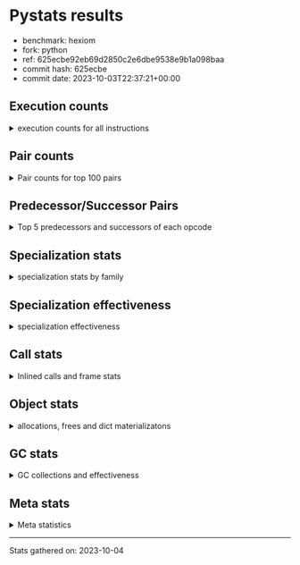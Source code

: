 
# Pystats results

- benchmark: hexiom
- fork: python
- ref: 625ecbe92eb69d2850c2e6dbe9538e9b1a098baa
- commit hash: 625ecbe
- commit date: 2023-10-03T22:37:21+00:00

## Execution counts

<details>
<summary> execution counts for all instructions </summary>

|Name | Count | Self | Cumulative | Miss ratio | 
|---|---:|---:|---:|---:|
| LOAD_FAST | 245,090,520 | 17.1% | 17.1% |  |
| STORE_FAST | 99,093,660 | 6.9% | 24.0% |  |
| LOAD_CONST | 96,767,160 | 6.8% | 30.8% |  |
| BINARY_SUBSCR_LIST_INT | 74,944,320 | 5.2% | 36.0% |  |
| RESUME_CHECK | 70,878,240 | 5.0% | 41.0% |  |
| LOAD_ATTR_INSTANCE_VALUE | 69,635,520 | 4.9% | 45.9% |  |
| JUMP_BACKWARD | 67,925,100 | 4.7% | 50.6% |  |
| POP_JUMP_IF_FALSE | 66,537,660 | 4.6% | 55.3% |  |
| COMPARE_OP_INT | 53,496,000 | 3.7% | 59.0% |  |
| FOR_ITER_LIST | 42,578,280 | 3.0% | 62.0% | 0.1% |
| RETURN_VALUE | 39,272,760 | 2.7% | 64.7% |  |
| LOAD_GLOBAL_BUILTIN | 38,777,340 | 2.7% | 67.4% |  |
| LOAD_DEREF | 37,844,340 | 2.6% | 70.1% |  |
| CONTAINS_OP | 36,482,880 | 2.5% | 72.6% |  |
| CALL_PY_EXACT_ARGS | 36,265,020 | 2.5% | 75.1% |  |
| CALL_LEN | 35,207,040 | 2.5% | 77.6% |  |
| LOAD_ATTR_METHOD_WITH_VALUES | 34,464,960 | 2.4% | 80.0% |  |
| TO_BOOL_BOOL | 32,763,840 | 2.3% | 82.3% |  |
| FOR_ITER_RANGE | 30,891,900 | 2.2% | 84.5% | 0.2% |
| POP_TOP | 29,638,500 | 2.1% | 86.5% |  |
| INTERPRETER_EXIT | 28,724,520 | 2.0% | 88.5% |  |
| YIELD_VALUE | 27,287,340 | 1.9% | 90.4% |  |
| POP_JUMP_IF_TRUE | 26,646,720 | 1.9% | 92.3% |  |
| LOAD_FAST_LOAD_FAST | 25,610,940 | 1.8% | 94.1% |  |
| BINARY_OP_ADD_INT | 7,922,880 | 0.6% | 94.7% |  |
| SWAP | 7,183,680 | 0.5% | 95.2% |  |
| LOAD_GLOBAL_MODULE | 7,041,040 | 0.5% | 95.6% |  |
| BINARY_SUBSCR_GETITEM | 6,934,080 | 0.5% | 96.1% |  |
| COPY | 6,593,280 | 0.5% | 96.6% |  |
| JUMP_FORWARD | 6,243,840 | 0.4% | 97.0% |  |
| GET_ITER | 5,557,560 | 0.4% | 97.4% |  |
| RETURN_CONST | 4,553,340 | 0.3% | 97.7% |  |
| STORE_SUBSCR_LIST_INT | 3,476,160 | 0.2% | 98.0% |  |
| BINARY_OP_SUBTRACT_INT | 3,312,000 | 0.2% | 98.2% |  |
| BINARY_SLICE | 2,379,840 | 0.2% | 98.4% |  |
| STORE_FAST_LOAD_FAST | 2,167,980 | 0.2% | 98.5% |  |
| LIST_APPEND | 2,158,080 | 0.2% | 98.7% |  |
| CALL_BUILTIN_CLASS | 2,082,300 | 0.1% | 98.8% |  |
| BUILD_TUPLE | 1,781,760 | 0.1% | 98.9% |  |
| STORE_DEREF | 1,658,880 | 0.1% | 99.1% |  |
| RETURN_GENERATOR | 1,436,220 | 0.1% | 99.2% |  |
| MAKE_FUNCTION | 1,436,220 | 0.1% | 99.3% |  |
| COPY_FREE_VARS | 1,436,220 | 0.1% | 99.4% |  |
| SET_FUNCTION_ATTRIBUTE | 1,436,160 | 0.1% | 99.5% |  |
| CALL_BUILTIN_FAST_WITH_KEYWORDS | 1,436,160 | 0.1% | 99.6% |  |
| LOAD_ATTR_METHOD_NO_DICT | 874,140 | 0.1% | 99.6% |  |
| BUILD_LIST | 763,260 | 0.1% | 99.7% |  |
| STORE_ATTR_INSTANCE_VALUE | 708,480 | 0.0% | 99.7% |  |
| POP_JUMP_IF_NOT_NONE | 523,200 | 0.0% | 99.8% |  |
| EXTENDED_ARG | 489,600 | 0.0% | 99.8% |  |
| CALL_LIST_APPEND | 448,320 | 0.0% | 99.8% |  |
| CALL_METHOD_DESCRIPTOR_O | 418,620 | 0.0% | 99.9% |  |
| EXIT_INIT_CHECK | 235,200 | 0.0% | 99.9% |  |
| CALL_ALLOC_AND_ENTER_INIT | 235,200 | 0.0% | 99.9% |  |
| MAKE_CELL | 207,360 | 0.0% | 99.9% |  |
| BINARY_SUBSCR_TUPLE_INT | 205,440 | 0.0% | 99.9% |  |
| LOAD_ATTR_CLASS | 188,220 | 0.0% | 99.9% |  |
| LOAD_FAST_AND_CLEAR | 156,480 | 0.0% | 99.9% |  |
| CALL_PY_WITH_DEFAULTS | 154,560 | 0.0% | 100.0% |  |
| UNPACK_SEQUENCE_TWO_TUPLE | 124,860 | 0.0% | 100.0% |  |
| STORE_FAST_STORE_FAST | 124,860 | 0.0% | 100.0% |  |
| NOP | 99,900 | 0.0% | 100.0% |  |
| BINARY_SUBSCR_DICT | 98,940 | 0.0% | 100.0% |  |
| COMPARE_OP_STR | 36,540 | 0.0% | 100.0% |  |
| BINARY_SUBSCR_STR_INT | 36,480 | 0.0% | 100.0% |  |
| CALL_KW | 28,800 | 0.0% | 100.0% |  |
| BINARY_OP | 25,220 | 0.0% | 100.0% |  |
| STORE_SUBSCR_DICT | 18,240 | 0.0% | 100.0% |  |
| CALL | 15,040 | 0.0% | 100.0% |  |
| CALL_STR_1 | 11,520 | 0.0% | 100.0% |  |
| BINARY_OP_MULTIPLY_INT | 7,680 | 0.0% | 100.0% |  |
| CALL_METHOD_DESCRIPTOR_FAST | 6,180 | 0.0% | 100.0% |  |
| PUSH_NULL | 1,320 | 0.0% | 100.0% |  |
| LOAD_ATTR_MODULE | 1,180 | 0.0% | 100.0% |  |
| CALL_METHOD_DESCRIPTOR_FAST_WITH_KEYWORDS | 1,020 | 0.0% | 100.0% |  |
| LOAD_ATTR_METHOD_LAZY_DICT | 960 | 0.0% | 100.0% |  |
| CALL_METHOD_DESCRIPTOR_NOARGS | 960 | 0.0% | 100.0% |  |
| BUILD_MAP | 960 | 0.0% | 100.0% |  |
| LOAD_ATTR | 200 | 0.0% | 100.0% |  |
| LOAD_GLOBAL | 180 | 0.0% | 100.0% |  |
| CALL_FUNCTION_EX | 120 | 0.0% | 100.0% |  |
| LOAD_FAST_CHECK | 60 | 0.0% | 100.0% |  |
| LIST_EXTEND | 60 | 0.0% | 100.0% |  |
| CALL_INTRINSIC_1 | 60 | 0.0% | 100.0% |  |
| BINARY_OP_SUBTRACT_FLOAT | 60 | 0.0% | 100.0% |  |
| UNPACK_SEQUENCE | 20 | 0.0% | 100.0% |  |
| COMPARE_OP | 20 | 0.0% | 100.0% |  |
| BINARY_SUBSCR | 20 | 0.0% | 100.0% |  |


</details>

## Pair counts

<details>
<summary> Pair counts for top 100 pairs </summary>

|Pair | Count | Self | Cumulative | 
|---|---:|---:|---:|
| LOAD_FAST LOAD_ATTR_INSTANCE_VALUE | 62,971,200 | 4.4% | 4.4% |
| LOAD_ATTR_INSTANCE_VALUE LOAD_FAST | 59,443,200 | 4.2% | 8.6% |
| LOAD_FAST BINARY_SUBSCR_LIST_INT | 59,019,840 | 4.1% | 12.7% |
| STORE_FAST LOAD_FAST | 53,108,340 | 3.7% | 16.4% |
| FOR_ITER_LIST STORE_FAST | 38,914,560 | 2.7% | 19.1% |
| JUMP_BACKWARD FOR_ITER_LIST | 38,806,380 | 2.7% | 21.8% |
| LOAD_CONST COMPARE_OP_INT | 38,582,400 | 2.7% | 24.5% |
| LOAD_GLOBAL_BUILTIN LOAD_FAST | 36,593,340 | 2.6% | 27.1% |
| CALL_LEN LOAD_CONST | 35,076,480 | 2.5% | 29.5% |
| CALL_PY_EXACT_ARGS RESUME_CHECK | 34,623,360 | 2.4% | 31.9% |
| LOAD_FAST CONTAINS_OP | 33,680,640 | 2.4% | 34.3% |
| LOAD_DEREF LOAD_FAST | 33,680,640 | 2.4% | 36.6% |
| LOAD_FAST LOAD_ATTR_METHOD_WITH_VALUES | 33,414,720 | 2.3% | 39.0% |
| LOAD_ATTR_METHOD_WITH_VALUES LOAD_FAST | 31,193,280 | 2.2% | 41.2% |
| LOAD_FAST CALL_PY_EXACT_ARGS | 31,105,920 | 2.2% | 43.3% |
| RETURN_VALUE TO_BOOL_BOOL | 30,024,960 | 2.1% | 45.4% |
| CONTAINS_OP POP_JUMP_IF_FALSE | 29,942,400 | 2.1% | 47.5% |
| TO_BOOL_BOOL POP_JUMP_IF_FALSE | 29,653,440 | 2.1% | 49.6% |
| RESUME_CHECK LOAD_GLOBAL_BUILTIN | 29,537,280 | 2.1% | 51.7% |
| COMPARE_OP_INT RETURN_VALUE | 29,485,440 | 2.1% | 53.7% |
| BINARY_SUBSCR_LIST_INT CALL_LEN | 29,485,440 | 2.1% | 55.8% |
| POP_JUMP_IF_FALSE LOAD_CONST | 29,222,400 | 2.0% | 57.8% |
| JUMP_BACKWARD FOR_ITER_RANGE | 28,862,400 | 2.0% | 59.8% |
| POP_TOP JUMP_BACKWARD | 27,387,180 | 1.9% | 61.7% |
| CACHE RESUME_CHECK | 27,288,300 | 1.9% | 63.7% |
| YIELD_VALUE INTERPRETER_EXIT | 27,287,340 | 1.9% | 65.6% |
| RESUME_CHECK POP_TOP | 27,287,340 | 1.9% | 67.5% |
| STORE_FAST LOAD_DEREF | 27,287,040 | 1.9% | 69.4% |
| FOR_ITER_RANGE STORE_FAST | 25,292,160 | 1.8% | 71.1% |
| LOAD_CONST YIELD_VALUE | 21,144,960 | 1.5% | 72.6% |
| BINARY_SUBSCR_LIST_INT STORE_FAST | 17,138,880 | 1.2% | 73.8% |
| COMPARE_OP_INT POP_JUMP_IF_TRUE | 17,087,040 | 1.2% | 75.0% |
| POP_JUMP_IF_TRUE JUMP_BACKWARD | 14,688,000 | 1.0% | 76.0% |
| POP_JUMP_IF_FALSE JUMP_BACKWARD | 13,742,400 | 1.0% | 77.0% |
| RESUME_CHECK LOAD_FAST | 10,452,540 | 0.7% | 77.7% |
| BINARY_SUBSCR_LIST_INT LOAD_CONST | 8,798,400 | 0.6% | 78.3% |
| BINARY_SUBSCR_LIST_INT RETURN_VALUE | 8,482,560 | 0.6% | 78.9% |
| BINARY_OP_ADD_INT STORE_FAST | 7,732,800 | 0.5% | 79.5% |
| LOAD_CONST BINARY_SUBSCR_LIST_INT | 7,728,000 | 0.5% | 80.0% |
| LOAD_FAST LOAD_CONST | 7,643,520 | 0.5% | 80.5% |
| LOAD_CONST BINARY_OP_ADD_INT | 7,545,600 | 0.5% | 81.1% |
| LOAD_FAST_LOAD_FAST COMPARE_OP_INT | 7,449,600 | 0.5% | 81.6% |
| POP_JUMP_IF_FALSE LOAD_FAST | 7,227,900 | 0.5% | 82.1% |
| BINARY_SUBSCR_GETITEM RESUME_CHECK | 6,934,080 | 0.5% | 82.6% |
| COMPARE_OP_INT POP_JUMP_IF_FALSE | 6,923,520 | 0.5% | 83.1% |
| LOAD_FAST_LOAD_FAST BINARY_SUBSCR_GETITEM | 6,896,640 | 0.5% | 83.6% |
| CONTAINS_OP POP_JUMP_IF_TRUE | 6,431,040 | 0.4% | 84.0% |
| POP_JUMP_IF_FALSE LOAD_DEREF | 6,393,600 | 0.4% | 84.4% |
| LOAD_CONST JUMP_FORWARD | 6,142,080 | 0.4% | 84.9% |
| JUMP_FORWARD YIELD_VALUE | 6,142,080 | 0.4% | 85.3% |
| POP_JUMP_IF_FALSE LOAD_FAST_LOAD_FAST | 5,941,440 | 0.4% | 85.7% |
| STORE_FAST JUMP_BACKWARD | 5,855,040 | 0.4% | 86.1% |
| STORE_FAST LOAD_GLOBAL_BUILTIN | 5,841,640 | 0.4% | 86.5% |
| POP_JUMP_IF_TRUE LOAD_FAST_LOAD_FAST | 5,629,440 | 0.4% | 86.9% |
| LOAD_GLOBAL_MODULE COMPARE_OP_INT | 5,560,320 | 0.4% | 87.3% |
| RETURN_VALUE LOAD_CONST | 5,403,840 | 0.4% | 87.7% |
| POP_JUMP_IF_TRUE LOAD_FAST | 4,940,160 | 0.3% | 88.0% |
| LOAD_CONST STORE_FAST | 4,804,800 | 0.3% | 88.4% |
| LOAD_FAST CALL_LEN | 4,322,880 | 0.3% | 88.7% |
| STORE_FAST LOAD_FAST_LOAD_FAST | 4,269,180 | 0.3% | 89.0% |
| BINARY_SUBSCR_LIST_INT LOAD_GLOBAL_MODULE | 4,231,680 | 0.3% | 89.3% |
| LOAD_DEREF BINARY_SUBSCR_LIST_INT | 3,924,480 | 0.3% | 89.5% |
| LOAD_CONST BINARY_OP_SUBTRACT_INT | 3,306,240 | 0.2% | 89.8% |
| SWAP SWAP | 3,296,640 | 0.2% | 90.0% |
| SWAP STORE_SUBSCR_LIST_INT | 3,296,640 | 0.2% | 90.2% |
| COPY COPY | 3,296,640 | 0.2% | 90.5% |
| COPY BINARY_SUBSCR_LIST_INT | 3,296,640 | 0.2% | 90.7% |
| BINARY_OP_SUBTRACT_INT SWAP | 3,278,400 | 0.2% | 90.9% |
| TO_BOOL_BOOL POP_JUMP_IF_TRUE | 3,110,400 | 0.2% | 91.1% |
| LOAD_ATTR_INSTANCE_VALUE LOAD_DEREF | 3,095,040 | 0.2% | 91.4% |
| LOAD_FAST_LOAD_FAST LOAD_ATTR_INSTANCE_VALUE | 2,974,080 | 0.2% | 91.6% |
| RESUME_CHECK LOAD_FAST_LOAD_FAST | 2,953,920 | 0.2% | 91.8% |
| LOAD_FAST_LOAD_FAST CALL_PY_EXACT_ARGS | 2,785,920 | 0.2% | 92.0% |
| LOAD_ATTR_METHOD_WITH_VALUES LOAD_FAST_LOAD_FAST | 2,785,920 | 0.2% | 92.2% |
| BINARY_SUBSCR_LIST_INT CONTAINS_OP | 2,608,320 | 0.2% | 92.3% |
| RETURN_CONST TO_BOOL_BOOL | 2,535,360 | 0.2% | 92.5% |
| LOAD_FAST_LOAD_FAST LOAD_CONST | 2,535,360 | 0.2% | 92.7% |
| LOAD_CONST LOAD_CONST | 2,468,160 | 0.2% | 92.9% |
| LOAD_CONST BINARY_SLICE | 2,361,600 | 0.2% | 93.0% |
| STORE_SUBSCR_LIST_INT JUMP_BACKWARD | 2,327,040 | 0.2% | 93.2% |
| BINARY_SUBSCR_LIST_INT COPY | 2,323,200 | 0.2% | 93.4% |
| POP_JUMP_IF_FALSE RETURN_CONST | 2,190,720 | 0.2% | 93.5% |
| LIST_APPEND JUMP_BACKWARD | 2,158,080 | 0.2% | 93.7% |
| STORE_FAST_LOAD_FAST LOAD_ATTR_INSTANCE_VALUE | 2,042,880 | 0.1% | 93.8% |
| FOR_ITER_RANGE STORE_FAST_LOAD_FAST | 2,042,880 | 0.1% | 94.0% |
| BINARY_SLICE LIST_APPEND | 2,042,880 | 0.1% | 94.1% |
| LOAD_ATTR_INSTANCE_VALUE STORE_FAST | 2,039,040 | 0.1% | 94.2% |
| STORE_FAST LOAD_CONST | 2,025,660 | 0.1% | 94.4% |
| CALL_BUILTIN_CLASS GET_ITER | 1,984,320 | 0.1% | 94.5% |
| GET_ITER FOR_ITER_RANGE | 1,881,660 | 0.1% | 94.7% |
| GET_ITER FOR_ITER_LIST | 1,875,840 | 0.1% | 94.8% |
| LOAD_FAST GET_ITER | 1,862,460 | 0.1% | 94.9% |
| STORE_DEREF LOAD_FAST | 1,658,880 | 0.1% | 95.0% |
| FOR_ITER_RANGE STORE_DEREF | 1,658,880 | 0.1% | 95.1% |
| LOAD_ATTR_INSTANCE_VALUE GET_ITER | 1,644,480 | 0.1% | 95.3% |
| LOAD_FAST COMPARE_OP_INT | 1,584,000 | 0.1% | 95.4% |
| RETURN_VALUE LOAD_ATTR_INSTANCE_VALUE | 1,566,720 | 0.1% | 95.5% |
| LOAD_FAST LOAD_GLOBAL_MODULE | 1,545,600 | 0.1% | 95.6% |
| POP_JUMP_IF_FALSE LOAD_GLOBAL_BUILTIN | 1,507,200 | 0.1% | 95.7% |
| LOAD_GLOBAL_BUILTIN LOAD_FAST_LOAD_FAST | 1,471,680 | 0.1% | 95.8% |


</details>

## Predecessor/Successor Pairs

<details>
<summary> Top 5 predecessors and successors of each opcode </summary>

### BINARY_SLICE

<details>
<summary> Successors and predecessors for BINARY_SLICE </summary>

|Predecessors | Count | Percentage | 
|---|---:|---:|
| LOAD_CONST | 2,361,600 | 99.2% |
| BINARY_OP_ADD_INT | 18,240 | 0.8% |

|Successors | Count | Percentage | 
|---|---:|---:|
| LIST_APPEND | 2,042,880 | 85.8% |
| STORE_FAST | 336,960 | 14.2% |


</details>

### CACHE

<details>
<summary> Successors and predecessors for CACHE </summary>

|Predecessors | Count | Percentage | 
|---|---:|---:|

|Successors | Count | Percentage | 
|---|---:|---:|
| RESUME_CHECK | 27,288,300 | 95.0% |
| POP_TOP | 1,436,220 | 5.0% |


</details>

### BINARY_SUBSCR

<details>
<summary> Successors and predecessors for BINARY_SUBSCR </summary>

|Predecessors | Count | Percentage | 
|---|---:|---:|
| LOAD_FAST | 20 | 100.0% |

|Successors | Count | Percentage | 
|---|---:|---:|
| BINARY_SUBSCR_DICT | 20 | 100.0% |


</details>

### EXIT_INIT_CHECK

<details>
<summary> Successors and predecessors for EXIT_INIT_CHECK </summary>

|Predecessors | Count | Percentage | 
|---|---:|---:|
| RETURN_CONST | 235,200 | 100.0% |

|Successors | Count | Percentage | 
|---|---:|---:|
| RETURN_VALUE | 235,200 | 100.0% |


</details>

### GET_ITER

<details>
<summary> Successors and predecessors for GET_ITER </summary>

|Predecessors | Count | Percentage | 
|---|---:|---:|
| CALL_BUILTIN_CLASS | 1,984,320 | 35.7% |
| LOAD_FAST | 1,862,460 | 33.5% |
| LOAD_ATTR_INSTANCE_VALUE | 1,644,480 | 29.6% |
| RETURN_VALUE | 47,040 | 0.8% |
| LOAD_GLOBAL_MODULE | 18,240 | 0.3% |

|Successors | Count | Percentage | 
|---|---:|---:|
| FOR_ITER_RANGE | 1,881,660 | 33.9% |
| FOR_ITER_LIST | 1,875,840 | 33.8% |
| CALL_PY_EXACT_ARGS | 1,436,200 | 25.8% |
| EXTENDED_ARG | 207,360 | 3.7% |
| LOAD_FAST_AND_CLEAR | 156,480 | 2.8% |


</details>

### INTERPRETER_EXIT

<details>
<summary> Successors and predecessors for INTERPRETER_EXIT </summary>

|Predecessors | Count | Percentage | 
|---|---:|---:|
| YIELD_VALUE | 27,287,340 | 95.0% |
| RETURN_CONST | 1,437,180 | 5.0% |

|Successors | Count | Percentage | 
|---|---:|---:|


</details>

### MAKE_FUNCTION

<details>
<summary> Successors and predecessors for MAKE_FUNCTION </summary>

|Predecessors | Count | Percentage | 
|---|---:|---:|
| LOAD_CONST | 1,436,220 | 100.0% |

|Successors | Count | Percentage | 
|---|---:|---:|
| SET_FUNCTION_ATTRIBUTE | 1,436,160 | 100.0% |
| LOAD_FAST_CHECK | 60 | 0.0% |


</details>

### NOP

<details>
<summary> Successors and predecessors for NOP </summary>

|Predecessors | Count | Percentage | 
|---|---:|---:|
| POP_JUMP_IF_FALSE | 85,440 | 85.5% |
| JUMP_BACKWARD | 14,400 | 14.4% |
| POP_TOP | 60 | 0.1% |

|Successors | Count | Percentage | 
|---|---:|---:|
| LOAD_GLOBAL_MODULE | 99,840 | 99.9% |
| LOAD_DEREF | 60 | 0.1% |


</details>

### POP_TOP

<details>
<summary> Successors and predecessors for POP_TOP </summary>

|Predecessors | Count | Percentage | 
|---|---:|---:|
| RESUME_CHECK | 27,287,340 | 92.1% |
| CACHE | 1,436,220 | 4.8% |
| CALL_METHOD_DESCRIPTOR_O | 418,560 | 1.4% |
| RETURN_CONST | 345,600 | 1.2% |
| SWAP | 121,920 | 0.4% |

|Successors | Count | Percentage | 
|---|---:|---:|
| JUMP_BACKWARD | 27,387,180 | 92.4% |
| RESUME_CHECK | 1,436,220 | 4.8% |
| RETURN_CONST | 526,080 | 1.8% |
| RETURN_VALUE | 121,920 | 0.4% |
| LOAD_GLOBAL_MODULE | 109,440 | 0.4% |


</details>

### PUSH_NULL

<details>
<summary> Successors and predecessors for PUSH_NULL </summary>

|Predecessors | Count | Percentage | 
|---|---:|---:|
| LOAD_ATTR_MODULE | 1,180 | 89.4% |
| LOAD_DEREF | 120 | 9.1% |
| LOAD_ATTR | 20 | 1.5% |

|Successors | Count | Percentage | 
|---|---:|---:|
| CALL | 1,200 | 90.9% |
| LOAD_FAST | 120 | 9.1% |


</details>

### RETURN_GENERATOR

<details>
<summary> Successors and predecessors for RETURN_GENERATOR </summary>

|Predecessors | Count | Percentage | 
|---|---:|---:|
| COPY_FREE_VARS | 1,436,160 | 100.0% |
| CALL_PY_EXACT_ARGS | 60 | 0.0% |

|Successors | Count | Percentage | 
|---|---:|---:|
| CALL_BUILTIN_FAST_WITH_KEYWORDS | 1,436,160 | 100.0% |
| CALL_METHOD_DESCRIPTOR_O | 40 | 0.0% |
| CALL | 20 | 0.0% |


</details>

### RETURN_VALUE

<details>
<summary> Successors and predecessors for RETURN_VALUE </summary>

|Predecessors | Count | Percentage | 
|---|---:|---:|
| COMPARE_OP_INT | 29,485,440 | 75.1% |
| BINARY_SUBSCR_LIST_INT | 8,482,560 | 21.6% |
| LOAD_FAST | 584,700 | 1.5% |
| EXIT_INIT_CHECK | 235,200 | 0.6% |
| RETURN_VALUE | 156,540 | 0.4% |

|Successors | Count | Percentage | 
|---|---:|---:|
| TO_BOOL_BOOL | 30,024,960 | 76.5% |
| LOAD_CONST | 5,403,840 | 13.8% |
| LOAD_ATTR_INSTANCE_VALUE | 1,566,720 | 4.0% |
| CALL_LEN | 1,398,720 | 3.6% |
| STORE_FAST | 481,920 | 1.2% |


</details>

### BINARY_OP

<details>
<summary> Successors and predecessors for BINARY_OP </summary>

|Predecessors | Count | Percentage | 
|---|---:|---:|
| LOAD_FAST | 20,180 | 80.0% |
| BINARY_OP_SUBTRACT_INT | 2,880 | 11.4% |
| BUILD_LIST | 1,920 | 7.6% |
| BINARY_OP | 240 | 1.0% |

|Successors | Count | Percentage | 
|---|---:|---:|
| LOAD_CONST | 23,040 | 91.4% |
| STORE_FAST | 960 | 3.8% |
| LOAD_FAST | 960 | 3.8% |
| BINARY_OP | 240 | 1.0% |
| BINARY_OP_SUBTRACT_FLOAT | 20 | 0.1% |


</details>

### BUILD_LIST

<details>
<summary> Successors and predecessors for BUILD_LIST </summary>

|Predecessors | Count | Percentage | 
|---|---:|---:|
| LOAD_FAST | 362,940 | 47.6% |
| STORE_FAST | 205,440 | 26.9% |
| SWAP | 156,480 | 20.5% |
| LOAD_GLOBAL_MODULE | 18,240 | 2.4% |
| LOAD_FAST_LOAD_FAST | 18,240 | 2.4% |

|Successors | Count | Percentage | 
|---|---:|---:|
| STORE_FAST | 410,880 | 53.8% |
| LOAD_FAST | 157,440 | 20.6% |
| SWAP | 156,480 | 20.5% |
| LIST_APPEND | 18,240 | 2.4% |
| CALL_ALLOC_AND_ENTER_INIT | 18,240 | 2.4% |


</details>

### BUILD_MAP

<details>
<summary> Successors and predecessors for BUILD_MAP </summary>

|Predecessors | Count | Percentage | 
|---|---:|---:|
| STORE_ATTR_INSTANCE_VALUE | 960 | 100.0% |

|Successors | Count | Percentage | 
|---|---:|---:|
| LOAD_FAST | 960 | 100.0% |


</details>

### BUILD_TUPLE

<details>
<summary> Successors and predecessors for BUILD_TUPLE </summary>

|Predecessors | Count | Percentage | 
|---|---:|---:|
| LOAD_FAST | 1,436,160 | 80.6% |
| LOAD_FAST_LOAD_FAST | 317,760 | 17.8% |
| LOAD_GLOBAL_MODULE | 27,840 | 1.6% |

|Successors | Count | Percentage | 
|---|---:|---:|
| LOAD_CONST | 1,436,160 | 80.6% |
| CALL_PY_EXACT_ARGS | 109,440 | 6.1% |
| LIST_APPEND | 91,200 | 5.1% |
| BINARY_SUBSCR_DICT | 80,640 | 4.5% |
| STORE_FAST | 36,480 | 2.0% |


</details>

### CALL

<details>
<summary> Successors and predecessors for CALL </summary>

|Predecessors | Count | Percentage | 
|---|---:|---:|
| LOAD_FAST | 11,540 | 76.7% |
| PUSH_NULL | 1,200 | 8.0% |
| LOAD_ATTR_INSTANCE_VALUE | 960 | 6.4% |
| BINARY_SUBSCR_LIST_INT | 960 | 6.4% |
| CALL | 280 | 1.9% |

|Successors | Count | Percentage | 
|---|---:|---:|
| STORE_FAST | 14,520 | 96.5% |
| CALL | 280 | 1.9% |
| POP_TOP | 60 | 0.4% |
| LOAD_FAST | 60 | 0.4% |
| CALL_METHOD_DESCRIPTOR_FAST | 40 | 0.3% |


</details>

### CALL_FUNCTION_EX

<details>
<summary> Successors and predecessors for CALL_FUNCTION_EX </summary>

|Predecessors | Count | Percentage | 
|---|---:|---:|
| LOAD_FAST | 60 | 50.0% |
| CALL_INTRINSIC_1 | 60 | 50.0% |

|Successors | Count | Percentage | 
|---|---:|---:|
| RESUME_CHECK | 60 | 50.0% |
| COPY_FREE_VARS | 60 | 50.0% |


</details>

### CALL_INTRINSIC_1

<details>
<summary> Successors and predecessors for CALL_INTRINSIC_1 </summary>

|Predecessors | Count | Percentage | 
|---|---:|---:|
| LIST_EXTEND | 60 | 100.0% |

|Successors | Count | Percentage | 
|---|---:|---:|
| CALL_FUNCTION_EX | 60 | 100.0% |


</details>

### CALL_KW

<details>
<summary> Successors and predecessors for CALL_KW </summary>

|Predecessors | Count | Percentage | 
|---|---:|---:|
| LOAD_CONST | 28,800 | 100.0% |

|Successors | Count | Percentage | 
|---|---:|---:|
| POP_TOP | 27,840 | 96.7% |
| RESUME_CHECK | 960 | 3.3% |


</details>

### COMPARE_OP

<details>
<summary> Successors and predecessors for COMPARE_OP </summary>

|Predecessors | Count | Percentage | 
|---|---:|---:|
| LOAD_FAST_LOAD_FAST | 20 | 100.0% |

|Successors | Count | Percentage | 
|---|---:|---:|
| COMPARE_OP_STR | 20 | 100.0% |


</details>

### CONTAINS_OP

<details>
<summary> Successors and predecessors for CONTAINS_OP </summary>

|Predecessors | Count | Percentage | 
|---|---:|---:|
| LOAD_FAST | 33,680,640 | 92.3% |
| BINARY_SUBSCR_LIST_INT | 2,608,320 | 7.1% |
| LOAD_ATTR_INSTANCE_VALUE | 109,440 | 0.3% |
| RETURN_VALUE | 84,480 | 0.2% |

|Successors | Count | Percentage | 
|---|---:|---:|
| POP_JUMP_IF_FALSE | 29,942,400 | 82.1% |
| POP_JUMP_IF_TRUE | 6,431,040 | 17.6% |
| RETURN_VALUE | 109,440 | 0.3% |


</details>

### COPY

<details>
<summary> Successors and predecessors for COPY </summary>

|Predecessors | Count | Percentage | 
|---|---:|---:|
| COPY | 3,296,640 | 50.0% |
| BINARY_SUBSCR_LIST_INT | 2,323,200 | 35.2% |
| LOAD_FAST_LOAD_FAST | 973,440 | 14.8% |

|Successors | Count | Percentage | 
|---|---:|---:|
| COPY | 3,296,640 | 50.0% |
| BINARY_SUBSCR_LIST_INT | 3,296,640 | 50.0% |


</details>

### COPY_FREE_VARS

<details>
<summary> Successors and predecessors for COPY_FREE_VARS </summary>

|Predecessors | Count | Percentage | 
|---|---:|---:|
| CALL_PY_EXACT_ARGS | 1,436,160 | 100.0% |
| CALL_FUNCTION_EX | 60 | 0.0% |

|Successors | Count | Percentage | 
|---|---:|---:|
| RETURN_GENERATOR | 1,436,160 | 100.0% |
| RESUME_CHECK | 60 | 0.0% |


</details>

### EXTENDED_ARG

<details>
<summary> Successors and predecessors for EXTENDED_ARG </summary>

|Predecessors | Count | Percentage | 
|---|---:|---:|
| JUMP_BACKWARD | 241,920 | 49.4% |
| GET_ITER | 207,360 | 42.4% |
| FOR_ITER_LIST | 40,320 | 8.2% |

|Successors | Count | Percentage | 
|---|---:|---:|
| FOR_ITER_LIST | 410,880 | 83.9% |
| JUMP_BACKWARD | 40,320 | 8.2% |
| FOR_ITER_RANGE | 38,400 | 7.8% |


</details>

### JUMP_BACKWARD

<details>
<summary> Successors and predecessors for JUMP_BACKWARD </summary>

|Predecessors | Count | Percentage | 
|---|---:|---:|
| POP_TOP | 27,387,180 | 40.3% |
| POP_JUMP_IF_TRUE | 14,688,000 | 21.6% |
| POP_JUMP_IF_FALSE | 13,742,400 | 20.2% |
| STORE_FAST | 5,855,040 | 8.6% |
| STORE_SUBSCR_LIST_INT | 2,327,040 | 3.4% |

|Successors | Count | Percentage | 
|---|---:|---:|
| FOR_ITER_LIST | 38,806,380 | 57.1% |
| FOR_ITER_RANGE | 28,862,400 | 42.5% |
| EXTENDED_ARG | 241,920 | 0.4% |
| NOP | 14,400 | 0.0% |


</details>

### JUMP_FORWARD

<details>
<summary> Successors and predecessors for JUMP_FORWARD </summary>

|Predecessors | Count | Percentage | 
|---|---:|---:|
| LOAD_CONST | 6,142,080 | 98.4% |
| STORE_FAST | 85,440 | 1.4% |
| CALL_STR_1 | 11,520 | 0.2% |
| CALL_BUILTIN_CLASS | 3,840 | 0.1% |
| POP_JUMP_IF_FALSE | 960 | 0.0% |

|Successors | Count | Percentage | 
|---|---:|---:|
| YIELD_VALUE | 6,142,080 | 98.4% |
| LOAD_FAST | 60,480 | 1.0% |
| LOAD_GLOBAL_BUILTIN | 18,240 | 0.3% |
| STORE_FAST | 15,360 | 0.2% |
| LOAD_FAST_LOAD_FAST | 6,720 | 0.1% |


</details>

### LIST_APPEND

<details>
<summary> Successors and predecessors for LIST_APPEND </summary>

|Predecessors | Count | Percentage | 
|---|---:|---:|
| BINARY_SLICE | 2,042,880 | 94.7% |
| BUILD_TUPLE | 91,200 | 4.2% |
| BUILD_LIST | 18,240 | 0.8% |
| CALL_METHOD_DESCRIPTOR_FAST | 5,760 | 0.3% |

|Successors | Count | Percentage | 
|---|---:|---:|
| JUMP_BACKWARD | 2,158,080 | 100.0% |


</details>

### LIST_EXTEND

<details>
<summary> Successors and predecessors for LIST_EXTEND </summary>

|Predecessors | Count | Percentage | 
|---|---:|---:|
| LOAD_DEREF | 60 | 100.0% |

|Successors | Count | Percentage | 
|---|---:|---:|
| CALL_INTRINSIC_1 | 60 | 100.0% |


</details>

### LOAD_ATTR

<details>
<summary> Successors and predecessors for LOAD_ATTR </summary>

|Predecessors | Count | Percentage | 
|---|---:|---:|
| LOAD_GLOBAL_MODULE | 100 | 50.0% |
| LOAD_FAST | 40 | 20.0% |
| LOAD_GLOBAL | 20 | 10.0% |
| LOAD_FAST_CHECK | 20 | 10.0% |
| LOAD_CONST | 20 | 10.0% |

|Successors | Count | Percentage | 
|---|---:|---:|
| LOAD_ATTR_MODULE | 80 | 40.0% |
| LOAD_ATTR_METHOD_NO_DICT | 80 | 40.0% |
| PUSH_NULL | 20 | 10.0% |
| LOAD_ATTR_CLASS | 20 | 10.0% |


</details>

### LOAD_CONST

<details>
<summary> Successors and predecessors for LOAD_CONST </summary>

|Predecessors | Count | Percentage | 
|---|---:|---:|
| CALL_LEN | 35,076,480 | 36.2% |
| POP_JUMP_IF_FALSE | 29,222,400 | 30.2% |
| BINARY_SUBSCR_LIST_INT | 8,798,400 | 9.1% |
| LOAD_FAST | 7,643,520 | 7.9% |
| RETURN_VALUE | 5,403,840 | 5.6% |

|Successors | Count | Percentage | 
|---|---:|---:|
| COMPARE_OP_INT | 38,582,400 | 39.9% |
| YIELD_VALUE | 21,144,960 | 21.9% |
| BINARY_SUBSCR_LIST_INT | 7,728,000 | 8.0% |
| BINARY_OP_ADD_INT | 7,545,600 | 7.8% |
| JUMP_FORWARD | 6,142,080 | 6.3% |


</details>

### LOAD_DEREF

<details>
<summary> Successors and predecessors for LOAD_DEREF </summary>

|Predecessors | Count | Percentage | 
|---|---:|---:|
| STORE_FAST | 27,287,040 | 72.1% |
| POP_JUMP_IF_FALSE | 6,393,600 | 16.9% |
| LOAD_ATTR_INSTANCE_VALUE | 3,095,040 | 8.2% |
| LOAD_FAST | 845,760 | 2.2% |
| LOAD_ATTR_METHOD_WITH_VALUES | 222,720 | 0.6% |

|Successors | Count | Percentage | 
|---|---:|---:|
| LOAD_FAST | 33,680,640 | 89.0% |
| BINARY_SUBSCR_LIST_INT | 3,924,480 | 10.4% |
| CALL_PY_EXACT_ARGS | 239,040 | 0.6% |
| PUSH_NULL | 120 | 0.0% |
| LIST_EXTEND | 60 | 0.0% |


</details>

### LOAD_FAST

<details>
<summary> Successors and predecessors for LOAD_FAST </summary>

|Predecessors | Count | Percentage | 
|---|---:|---:|
| LOAD_ATTR_INSTANCE_VALUE | 59,443,200 | 24.3% |
| STORE_FAST | 53,108,340 | 21.7% |
| LOAD_GLOBAL_BUILTIN | 36,593,340 | 14.9% |
| LOAD_DEREF | 33,680,640 | 13.7% |
| LOAD_ATTR_METHOD_WITH_VALUES | 31,193,280 | 12.7% |

|Successors | Count | Percentage | 
|---|---:|---:|
| LOAD_ATTR_INSTANCE_VALUE | 62,971,200 | 25.7% |
| BINARY_SUBSCR_LIST_INT | 59,019,840 | 24.1% |
| CONTAINS_OP | 33,680,640 | 13.7% |
| LOAD_ATTR_METHOD_WITH_VALUES | 33,414,720 | 13.6% |
| CALL_PY_EXACT_ARGS | 31,105,920 | 12.7% |


</details>

### LOAD_FAST_AND_CLEAR

<details>
<summary> Successors and predecessors for LOAD_FAST_AND_CLEAR </summary>

|Predecessors | Count | Percentage | 
|---|---:|---:|
| GET_ITER | 156,480 | 100.0% |

|Successors | Count | Percentage | 
|---|---:|---:|
| SWAP | 156,480 | 100.0% |


</details>

### LOAD_FAST_CHECK

<details>
<summary> Successors and predecessors for LOAD_FAST_CHECK </summary>

|Predecessors | Count | Percentage | 
|---|---:|---:|
| MAKE_FUNCTION | 60 | 100.0% |

|Successors | Count | Percentage | 
|---|---:|---:|
| LOAD_ATTR_METHOD_NO_DICT | 40 | 66.7% |
| LOAD_ATTR | 20 | 33.3% |


</details>

### LOAD_FAST_LOAD_FAST

<details>
<summary> Successors and predecessors for LOAD_FAST_LOAD_FAST </summary>

|Predecessors | Count | Percentage | 
|---|---:|---:|
| POP_JUMP_IF_FALSE | 5,941,440 | 23.2% |
| POP_JUMP_IF_TRUE | 5,629,440 | 22.0% |
| STORE_FAST | 4,269,180 | 16.7% |
| RESUME_CHECK | 2,953,920 | 11.5% |
| LOAD_ATTR_METHOD_WITH_VALUES | 2,785,920 | 10.9% |

|Successors | Count | Percentage | 
|---|---:|---:|
| COMPARE_OP_INT | 7,449,600 | 29.1% |
| BINARY_SUBSCR_GETITEM | 6,896,640 | 26.9% |
| LOAD_ATTR_INSTANCE_VALUE | 2,974,080 | 11.6% |
| CALL_PY_EXACT_ARGS | 2,785,920 | 10.9% |
| LOAD_CONST | 2,535,360 | 9.9% |


</details>

### LOAD_GLOBAL

<details>
<summary> Successors and predecessors for LOAD_GLOBAL </summary>

|Predecessors | Count | Percentage | 
|---|---:|---:|
| STORE_FAST | 80 | 44.4% |
| RETURN_VALUE | 40 | 22.2% |
| STORE_FAST_STORE_FAST | 20 | 11.1% |
| RESUME_CHECK | 20 | 11.1% |
| FOR_ITER_RANGE | 20 | 11.1% |

|Successors | Count | Percentage | 
|---|---:|---:|
| LOAD_GLOBAL_MODULE | 140 | 77.8% |
| LOAD_GLOBAL_BUILTIN | 20 | 11.1% |
| LOAD_ATTR | 20 | 11.1% |


</details>

### MAKE_CELL

<details>
<summary> Successors and predecessors for MAKE_CELL </summary>

|Predecessors | Count | Percentage | 
|---|---:|---:|
| CALL_PY_EXACT_ARGS | 205,440 | 99.1% |
| CALL_PY_WITH_DEFAULTS | 1,920 | 0.9% |

|Successors | Count | Percentage | 
|---|---:|---:|
| RESUME_CHECK | 207,360 | 100.0% |


</details>

### POP_JUMP_IF_FALSE

<details>
<summary> Successors and predecessors for POP_JUMP_IF_FALSE </summary>

|Predecessors | Count | Percentage | 
|---|---:|---:|
| CONTAINS_OP | 29,942,400 | 45.0% |
| TO_BOOL_BOOL | 29,653,440 | 44.6% |
| COMPARE_OP_INT | 6,923,520 | 10.4% |
| COMPARE_OP_STR | 18,300 | 0.0% |

|Successors | Count | Percentage | 
|---|---:|---:|
| LOAD_CONST | 29,222,400 | 43.9% |
| JUMP_BACKWARD | 13,742,400 | 20.7% |
| LOAD_FAST | 7,227,900 | 10.9% |
| LOAD_DEREF | 6,393,600 | 9.6% |
| LOAD_FAST_LOAD_FAST | 5,941,440 | 8.9% |


</details>

### POP_JUMP_IF_NOT_NONE

<details>
<summary> Successors and predecessors for POP_JUMP_IF_NOT_NONE </summary>

|Predecessors | Count | Percentage | 
|---|---:|---:|
| LOAD_FAST | 523,200 | 100.0% |

|Successors | Count | Percentage | 
|---|---:|---:|
| LOAD_FAST | 519,360 | 99.3% |
| LOAD_GLOBAL_BUILTIN | 3,840 | 0.7% |


</details>

### POP_JUMP_IF_TRUE

<details>
<summary> Successors and predecessors for POP_JUMP_IF_TRUE </summary>

|Predecessors | Count | Percentage | 
|---|---:|---:|
| COMPARE_OP_INT | 17,087,040 | 64.1% |
| CONTAINS_OP | 6,431,040 | 24.1% |
| TO_BOOL_BOOL | 3,110,400 | 11.7% |
| COMPARE_OP_STR | 18,240 | 0.1% |

|Successors | Count | Percentage | 
|---|---:|---:|
| JUMP_BACKWARD | 14,688,000 | 55.1% |
| LOAD_FAST_LOAD_FAST | 5,629,440 | 21.1% |
| LOAD_FAST | 4,940,160 | 18.5% |
| LOAD_GLOBAL_BUILTIN | 840,960 | 3.2% |
| LOAD_CONST | 492,480 | 1.8% |


</details>

### RETURN_CONST

<details>
<summary> Successors and predecessors for RETURN_CONST </summary>

|Predecessors | Count | Percentage | 
|---|---:|---:|
| POP_JUMP_IF_FALSE | 2,190,720 | 48.1% |
| FOR_ITER_LIST | 1,437,180 | 31.6% |
| POP_TOP | 526,080 | 11.6% |
| STORE_ATTR_INSTANCE_VALUE | 235,200 | 5.2% |
| STORE_SUBSCR_LIST_INT | 157,440 | 3.5% |

|Successors | Count | Percentage | 
|---|---:|---:|
| TO_BOOL_BOOL | 2,535,360 | 55.7% |
| INTERPRETER_EXIT | 1,437,180 | 31.6% |
| POP_TOP | 345,600 | 7.6% |
| EXIT_INIT_CHECK | 235,200 | 5.2% |


</details>

### SET_FUNCTION_ATTRIBUTE

<details>
<summary> Successors and predecessors for SET_FUNCTION_ATTRIBUTE </summary>

|Predecessors | Count | Percentage | 
|---|---:|---:|
| MAKE_FUNCTION | 1,436,160 | 100.0% |

|Successors | Count | Percentage | 
|---|---:|---:|
| LOAD_FAST | 1,436,160 | 100.0% |


</details>

### STORE_DEREF

<details>
<summary> Successors and predecessors for STORE_DEREF </summary>

|Predecessors | Count | Percentage | 
|---|---:|---:|
| FOR_ITER_RANGE | 1,658,880 | 100.0% |

|Successors | Count | Percentage | 
|---|---:|---:|
| LOAD_FAST | 1,658,880 | 100.0% |


</details>

### STORE_FAST

<details>
<summary> Successors and predecessors for STORE_FAST </summary>

|Predecessors | Count | Percentage | 
|---|---:|---:|
| FOR_ITER_LIST | 38,914,560 | 39.3% |
| FOR_ITER_RANGE | 25,292,160 | 25.5% |
| BINARY_SUBSCR_LIST_INT | 17,138,880 | 17.3% |
| BINARY_OP_ADD_INT | 7,732,800 | 7.8% |
| LOAD_CONST | 4,804,800 | 4.8% |

|Successors | Count | Percentage | 
|---|---:|---:|
| LOAD_FAST | 53,108,340 | 53.6% |
| LOAD_DEREF | 27,287,040 | 27.5% |
| JUMP_BACKWARD | 5,855,040 | 5.9% |
| LOAD_GLOBAL_BUILTIN | 5,841,640 | 5.9% |
| LOAD_FAST_LOAD_FAST | 4,269,180 | 4.3% |


</details>

### STORE_FAST_LOAD_FAST

<details>
<summary> Successors and predecessors for STORE_FAST_LOAD_FAST </summary>

|Predecessors | Count | Percentage | 
|---|---:|---:|
| FOR_ITER_RANGE | 2,042,880 | 94.2% |
| FOR_ITER_LIST | 125,100 | 5.8% |

|Successors | Count | Percentage | 
|---|---:|---:|
| LOAD_ATTR_INSTANCE_VALUE | 2,042,880 | 94.2% |
| LOAD_GLOBAL_MODULE | 119,040 | 5.5% |
| LOAD_ATTR_METHOD_NO_DICT | 6,060 | 0.3% |


</details>

### STORE_FAST_STORE_FAST

<details>
<summary> Successors and predecessors for STORE_FAST_STORE_FAST </summary>

|Predecessors | Count | Percentage | 
|---|---:|---:|
| UNPACK_SEQUENCE_TWO_TUPLE | 124,860 | 100.0% |

|Successors | Count | Percentage | 
|---|---:|---:|
| LOAD_FAST | 106,560 | 85.3% |
| LOAD_GLOBAL_MODULE | 18,280 | 14.6% |
| LOAD_GLOBAL | 20 | 0.0% |


</details>

### SWAP

<details>
<summary> Successors and predecessors for SWAP </summary>

|Predecessors | Count | Percentage | 
|---|---:|---:|
| SWAP | 3,296,640 | 45.9% |
| BINARY_OP_SUBTRACT_INT | 3,278,400 | 45.6% |
| LOAD_FAST_AND_CLEAR | 156,480 | 2.2% |
| BUILD_LIST | 156,480 | 2.2% |
| FOR_ITER_RANGE | 108,480 | 1.5% |

|Successors | Count | Percentage | 
|---|---:|---:|
| SWAP | 3,296,640 | 45.9% |
| STORE_SUBSCR_LIST_INT | 3,296,640 | 45.9% |
| BUILD_LIST | 156,480 | 2.2% |
| STORE_FAST | 155,520 | 2.2% |
| POP_TOP | 121,920 | 1.7% |


</details>

### UNPACK_SEQUENCE

<details>
<summary> Successors and predecessors for UNPACK_SEQUENCE </summary>

|Predecessors | Count | Percentage | 
|---|---:|---:|
| BINARY_SUBSCR_DICT | 20 | 100.0% |

|Successors | Count | Percentage | 
|---|---:|---:|
| UNPACK_SEQUENCE_TWO_TUPLE | 20 | 100.0% |


</details>

### YIELD_VALUE

<details>
<summary> Successors and predecessors for YIELD_VALUE </summary>

|Predecessors | Count | Percentage | 
|---|---:|---:|
| LOAD_CONST | 21,144,960 | 77.5% |
| JUMP_FORWARD | 6,142,080 | 22.5% |
| CALL_METHOD_DESCRIPTOR_FAST | 300 | 0.0% |

|Successors | Count | Percentage | 
|---|---:|---:|
| INTERPRETER_EXIT | 27,287,340 | 100.0% |


</details>

### BINARY_OP_ADD_INT

<details>
<summary> Successors and predecessors for BINARY_OP_ADD_INT </summary>

|Predecessors | Count | Percentage | 
|---|---:|---:|
| LOAD_CONST | 7,545,600 | 95.2% |
| LOAD_ATTR_INSTANCE_VALUE | 218,880 | 2.8% |
| CALL_LEN | 130,560 | 1.6% |
| LOAD_FAST_LOAD_FAST | 22,080 | 0.3% |
| BINARY_SUBSCR_LIST_INT | 3,840 | 0.0% |

|Successors | Count | Percentage | 
|---|---:|---:|
| STORE_FAST | 7,732,800 | 97.6% |
| COMPARE_OP_INT | 130,560 | 1.6% |
| SWAP | 18,240 | 0.2% |
| BINARY_SLICE | 18,240 | 0.2% |
| LOAD_CONST | 13,440 | 0.2% |


</details>

### BINARY_OP_MULTIPLY_INT

<details>
<summary> Successors and predecessors for BINARY_OP_MULTIPLY_INT </summary>

|Predecessors | Count | Percentage | 
|---|---:|---:|
| LOAD_CONST | 5,760 | 75.0% |
| LOAD_FAST | 960 | 12.5% |
| BINARY_OP_SUBTRACT_INT | 960 | 12.5% |

|Successors | Count | Percentage | 
|---|---:|---:|
| LOAD_CONST | 6,720 | 87.5% |
| LOAD_FAST | 960 | 12.5% |


</details>

### BINARY_OP_SUBTRACT_FLOAT

<details>
<summary> Successors and predecessors for BINARY_OP_SUBTRACT_FLOAT </summary>

|Predecessors | Count | Percentage | 
|---|---:|---:|
| LOAD_FAST | 40 | 66.7% |
| BINARY_OP | 20 | 33.3% |

|Successors | Count | Percentage | 
|---|---:|---:|
| STORE_FAST | 60 | 100.0% |


</details>

### BINARY_OP_SUBTRACT_INT

<details>
<summary> Successors and predecessors for BINARY_OP_SUBTRACT_INT </summary>

|Predecessors | Count | Percentage | 
|---|---:|---:|
| LOAD_CONST | 3,306,240 | 99.8% |
| LOAD_FAST_LOAD_FAST | 5,760 | 0.2% |

|Successors | Count | Percentage | 
|---|---:|---:|
| SWAP | 3,278,400 | 99.0% |
| STORE_FAST | 13,440 | 0.4% |
| LOAD_CONST | 8,640 | 0.3% |
| CALL_BUILTIN_CLASS | 5,760 | 0.2% |
| BINARY_OP | 2,880 | 0.1% |


</details>

### BINARY_SUBSCR_DICT

<details>
<summary> Successors and predecessors for BINARY_SUBSCR_DICT </summary>

|Predecessors | Count | Percentage | 
|---|---:|---:|
| BUILD_TUPLE | 80,640 | 81.5% |
| LOAD_FAST | 18,280 | 18.5% |
| BINARY_SUBSCR | 20 | 0.0% |

|Successors | Count | Percentage | 
|---|---:|---:|
| LOAD_ATTR_INSTANCE_VALUE | 80,640 | 81.5% |
| RETURN_VALUE | 18,240 | 18.4% |
| UNPACK_SEQUENCE_TWO_TUPLE | 40 | 0.0% |
| UNPACK_SEQUENCE | 20 | 0.0% |


</details>

### BINARY_SUBSCR_GETITEM

<details>
<summary> Successors and predecessors for BINARY_SUBSCR_GETITEM </summary>

|Predecessors | Count | Percentage | 
|---|---:|---:|
| LOAD_FAST_LOAD_FAST | 6,896,640 | 99.5% |
| LOAD_FAST | 37,440 | 0.5% |

|Successors | Count | Percentage | 
|---|---:|---:|
| RESUME_CHECK | 6,934,080 | 100.0% |


</details>

### BINARY_SUBSCR_LIST_INT

<details>
<summary> Successors and predecessors for BINARY_SUBSCR_LIST_INT </summary>

|Predecessors | Count | Percentage | 
|---|---:|---:|
| LOAD_FAST | 59,019,840 | 78.8% |
| LOAD_CONST | 7,728,000 | 10.3% |
| LOAD_DEREF | 3,924,480 | 5.2% |
| COPY | 3,296,640 | 4.4% |
| LOAD_FAST_LOAD_FAST | 975,360 | 1.3% |

|Successors | Count | Percentage | 
|---|---:|---:|
| CALL_LEN | 29,485,440 | 39.3% |
| STORE_FAST | 17,138,880 | 22.9% |
| LOAD_CONST | 8,798,400 | 11.7% |
| RETURN_VALUE | 8,482,560 | 11.3% |
| LOAD_GLOBAL_MODULE | 4,231,680 | 5.6% |


</details>

### BINARY_SUBSCR_STR_INT

<details>
<summary> Successors and predecessors for BINARY_SUBSCR_STR_INT </summary>

|Predecessors | Count | Percentage | 
|---|---:|---:|
| LOAD_CONST | 36,480 | 100.0% |

|Successors | Count | Percentage | 
|---|---:|---:|
| LOAD_CONST | 36,480 | 100.0% |


</details>

### BINARY_SUBSCR_TUPLE_INT

<details>
<summary> Successors and predecessors for BINARY_SUBSCR_TUPLE_INT </summary>

|Predecessors | Count | Percentage | 
|---|---:|---:|
| LOAD_CONST | 205,440 | 100.0% |

|Successors | Count | Percentage | 
|---|---:|---:|
| CALL_PY_EXACT_ARGS | 205,440 | 100.0% |


</details>

### CALL_ALLOC_AND_ENTER_INIT

<details>
<summary> Successors and predecessors for CALL_ALLOC_AND_ENTER_INIT </summary>

|Predecessors | Count | Percentage | 
|---|---:|---:|
| RETURN_VALUE | 107,520 | 45.7% |
| LOAD_CONST | 107,520 | 45.7% |
| BUILD_LIST | 18,240 | 7.8% |
| LOAD_FAST | 1,920 | 0.8% |

|Successors | Count | Percentage | 
|---|---:|---:|
| RESUME_CHECK | 235,200 | 100.0% |


</details>

### CALL_BUILTIN_CLASS

<details>
<summary> Successors and predecessors for CALL_BUILTIN_CLASS </summary>

|Predecessors | Count | Percentage | 
|---|---:|---:|
| LOAD_ATTR_INSTANCE_VALUE | 1,332,480 | 64.0% |
| LOAD_CONST | 634,560 | 30.5% |
| STORE_FAST | 47,040 | 2.3% |
| CALL_BUILTIN_CLASS | 47,040 | 2.3% |
| BINARY_OP_ADD_INT | 8,640 | 0.4% |

|Successors | Count | Percentage | 
|---|---:|---:|
| GET_ITER | 1,984,320 | 95.3% |
| STORE_FAST | 47,100 | 2.3% |
| CALL_BUILTIN_CLASS | 47,040 | 2.3% |
| JUMP_FORWARD | 3,840 | 0.2% |


</details>

### CALL_BUILTIN_FAST_WITH_KEYWORDS

<details>
<summary> Successors and predecessors for CALL_BUILTIN_FAST_WITH_KEYWORDS </summary>

|Predecessors | Count | Percentage | 
|---|---:|---:|
| RETURN_GENERATOR | 1,436,160 | 100.0% |

|Successors | Count | Percentage | 
|---|---:|---:|
| STORE_FAST | 1,436,160 | 100.0% |


</details>

### CALL_LEN

<details>
<summary> Successors and predecessors for CALL_LEN </summary>

|Predecessors | Count | Percentage | 
|---|---:|---:|
| BINARY_SUBSCR_LIST_INT | 29,485,440 | 83.7% |
| LOAD_FAST | 4,322,880 | 12.3% |
| RETURN_VALUE | 1,398,720 | 4.0% |

|Successors | Count | Percentage | 
|---|---:|---:|
| LOAD_CONST | 35,076,480 | 99.6% |
| BINARY_OP_ADD_INT | 130,560 | 0.4% |


</details>

### CALL_LIST_APPEND

<details>
<summary> Successors and predecessors for CALL_LIST_APPEND </summary>

|Predecessors | Count | Percentage | 
|---|---:|---:|
| LOAD_FAST | 339,840 | 75.8% |
| LOAD_ATTR_INSTANCE_VALUE | 80,640 | 18.0% |
| BUILD_TUPLE | 27,840 | 6.2% |

|Successors | Count | Percentage | 
|---|---:|---:|
| JUMP_BACKWARD | 420,480 | 93.8% |
| LOAD_FAST | 27,840 | 6.2% |


</details>

### CALL_METHOD_DESCRIPTOR_FAST

<details>
<summary> Successors and predecessors for CALL_METHOD_DESCRIPTOR_FAST </summary>

|Predecessors | Count | Percentage | 
|---|---:|---:|
| LOAD_CONST | 5,760 | 93.2% |
| LOAD_ATTR_METHOD_NO_DICT | 380 | 6.1% |
| CALL | 40 | 0.6% |

|Successors | Count | Percentage | 
|---|---:|---:|
| LIST_APPEND | 5,760 | 93.2% |
| YIELD_VALUE | 300 | 4.9% |
| STORE_FAST | 120 | 1.9% |


</details>

### CALL_METHOD_DESCRIPTOR_FAST_WITH_KEYWORDS

<details>
<summary> Successors and predecessors for CALL_METHOD_DESCRIPTOR_FAST_WITH_KEYWORDS </summary>

|Predecessors | Count | Percentage | 
|---|---:|---:|
| LOAD_ATTR_METHOD_NO_DICT | 1,000 | 98.0% |
| CALL | 20 | 2.0% |

|Successors | Count | Percentage | 
|---|---:|---:|
| GET_ITER | 1,020 | 100.0% |


</details>

### CALL_METHOD_DESCRIPTOR_NOARGS

<details>
<summary> Successors and predecessors for CALL_METHOD_DESCRIPTOR_NOARGS </summary>

|Predecessors | Count | Percentage | 
|---|---:|---:|
| LOAD_ATTR_METHOD_LAZY_DICT | 960 | 100.0% |

|Successors | Count | Percentage | 
|---|---:|---:|
| STORE_FAST | 960 | 100.0% |


</details>

### CALL_METHOD_DESCRIPTOR_O

<details>
<summary> Successors and predecessors for CALL_METHOD_DESCRIPTOR_O </summary>

|Predecessors | Count | Percentage | 
|---|---:|---:|
| LOAD_FAST | 418,560 | 100.0% |
| RETURN_GENERATOR | 40 | 0.0% |
| CALL | 20 | 0.0% |

|Successors | Count | Percentage | 
|---|---:|---:|
| POP_TOP | 418,560 | 100.0% |
| STORE_FAST | 60 | 0.0% |


</details>

### CALL_PY_EXACT_ARGS

<details>
<summary> Successors and predecessors for CALL_PY_EXACT_ARGS </summary>

|Predecessors | Count | Percentage | 
|---|---:|---:|
| LOAD_FAST | 31,105,920 | 85.8% |
| LOAD_FAST_LOAD_FAST | 2,785,920 | 7.7% |
| GET_ITER | 1,436,200 | 4.0% |
| LOAD_ATTR_METHOD_WITH_VALUES | 263,040 | 0.7% |
| LOAD_DEREF | 239,040 | 0.7% |

|Successors | Count | Percentage | 
|---|---:|---:|
| RESUME_CHECK | 34,623,360 | 95.5% |
| COPY_FREE_VARS | 1,436,160 | 4.0% |
| MAKE_CELL | 205,440 | 0.6% |
| RETURN_GENERATOR | 60 | 0.0% |


</details>

### CALL_PY_WITH_DEFAULTS

<details>
<summary> Successors and predecessors for CALL_PY_WITH_DEFAULTS </summary>

|Predecessors | Count | Percentage | 
|---|---:|---:|
| LOAD_FAST_LOAD_FAST | 152,640 | 98.8% |
| LOAD_FAST | 1,920 | 1.2% |

|Successors | Count | Percentage | 
|---|---:|---:|
| RESUME_CHECK | 152,640 | 98.8% |
| MAKE_CELL | 1,920 | 1.2% |


</details>

### CALL_STR_1

<details>
<summary> Successors and predecessors for CALL_STR_1 </summary>

|Predecessors | Count | Percentage | 
|---|---:|---:|
| BINARY_SUBSCR_LIST_INT | 11,520 | 100.0% |

|Successors | Count | Percentage | 
|---|---:|---:|
| JUMP_FORWARD | 11,520 | 100.0% |


</details>

### COMPARE_OP_INT

<details>
<summary> Successors and predecessors for COMPARE_OP_INT </summary>

|Predecessors | Count | Percentage | 
|---|---:|---:|
| LOAD_CONST | 38,582,400 | 72.1% |
| LOAD_FAST_LOAD_FAST | 7,449,600 | 13.9% |
| LOAD_GLOBAL_MODULE | 5,560,320 | 10.4% |
| LOAD_FAST | 1,584,000 | 3.0% |
| LOAD_ATTR_CLASS | 188,160 | 0.4% |

|Successors | Count | Percentage | 
|---|---:|---:|
| RETURN_VALUE | 29,485,440 | 55.1% |
| POP_JUMP_IF_TRUE | 17,087,040 | 31.9% |
| POP_JUMP_IF_FALSE | 6,923,520 | 12.9% |


</details>

### COMPARE_OP_STR

<details>
<summary> Successors and predecessors for COMPARE_OP_STR </summary>

|Predecessors | Count | Percentage | 
|---|---:|---:|
| LOAD_CONST | 36,480 | 99.8% |
| LOAD_FAST_LOAD_FAST | 40 | 0.1% |
| COMPARE_OP | 20 | 0.1% |

|Successors | Count | Percentage | 
|---|---:|---:|
| POP_JUMP_IF_FALSE | 18,300 | 50.1% |
| POP_JUMP_IF_TRUE | 18,240 | 49.9% |


</details>

### FOR_ITER_LIST

<details>
<summary> Successors and predecessors for FOR_ITER_LIST </summary>

|Predecessors | Count | Percentage | 
|---|---:|---:|
| JUMP_BACKWARD | 38,806,380 | 91.1% |
| GET_ITER | 1,875,840 | 4.4% |
| LOAD_FAST | 1,436,220 | 3.4% |
| EXTENDED_ARG | 410,880 | 1.0% |
| SWAP | 48,000 | 0.1% |

|Successors | Count | Percentage | 
|---|---:|---:|
| STORE_FAST | 38,914,560 | 91.4% |
| RETURN_CONST | 1,437,180 | 3.4% |
| LOAD_GLOBAL_BUILTIN | 838,080 | 2.0% |
| LOAD_FAST_LOAD_FAST | 712,320 | 1.7% |
| LOAD_FAST | 395,520 | 0.9% |


</details>

### FOR_ITER_RANGE

<details>
<summary> Successors and predecessors for FOR_ITER_RANGE </summary>

|Predecessors | Count | Percentage | 
|---|---:|---:|
| JUMP_BACKWARD | 28,862,400 | 93.4% |
| GET_ITER | 1,881,660 | 6.1% |
| SWAP | 108,480 | 0.4% |
| EXTENDED_ARG | 38,400 | 0.1% |
| FOR_ITER_LIST | 960 | 0.0% |

|Successors | Count | Percentage | 
|---|---:|---:|
| STORE_FAST | 25,292,160 | 81.9% |
| STORE_FAST_LOAD_FAST | 2,042,880 | 6.6% |
| STORE_DEREF | 1,658,880 | 5.4% |
| JUMP_BACKWARD | 1,271,040 | 4.1% |
| LOAD_FAST | 502,080 | 1.6% |


</details>

### LOAD_ATTR_CLASS

<details>
<summary> Successors and predecessors for LOAD_ATTR_CLASS </summary>

|Predecessors | Count | Percentage | 
|---|---:|---:|
| LOAD_GLOBAL_MODULE | 188,200 | 100.0% |
| LOAD_ATTR | 20 | 0.0% |

|Successors | Count | Percentage | 
|---|---:|---:|
| COMPARE_OP_INT | 188,160 | 100.0% |
| STORE_FAST | 60 | 0.0% |


</details>

### LOAD_ATTR_INSTANCE_VALUE

<details>
<summary> Successors and predecessors for LOAD_ATTR_INSTANCE_VALUE </summary>

|Predecessors | Count | Percentage | 
|---|---:|---:|
| LOAD_FAST | 62,971,200 | 90.4% |
| LOAD_FAST_LOAD_FAST | 2,974,080 | 4.3% |
| STORE_FAST_LOAD_FAST | 2,042,880 | 2.9% |
| RETURN_VALUE | 1,566,720 | 2.2% |
| BINARY_SUBSCR_DICT | 80,640 | 0.1% |

|Successors | Count | Percentage | 
|---|---:|---:|
| LOAD_FAST | 59,443,200 | 85.4% |
| LOAD_DEREF | 3,095,040 | 4.4% |
| STORE_FAST | 2,039,040 | 2.9% |
| GET_ITER | 1,644,480 | 2.4% |
| CALL_BUILTIN_CLASS | 1,332,480 | 1.9% |


</details>

### LOAD_ATTR_METHOD_LAZY_DICT

<details>
<summary> Successors and predecessors for LOAD_ATTR_METHOD_LAZY_DICT </summary>

|Predecessors | Count | Percentage | 
|---|---:|---:|
| LOAD_FAST | 960 | 100.0% |

|Successors | Count | Percentage | 
|---|---:|---:|
| CALL_METHOD_DESCRIPTOR_NOARGS | 960 | 100.0% |


</details>

### LOAD_ATTR_METHOD_NO_DICT

<details>
<summary> Successors and predecessors for LOAD_ATTR_METHOD_NO_DICT </summary>

|Predecessors | Count | Percentage | 
|---|---:|---:|
| BINARY_SUBSCR_LIST_INT | 418,560 | 47.9% |
| LOAD_FAST | 368,720 | 42.2% |
| LOAD_ATTR_INSTANCE_VALUE | 80,640 | 9.2% |
| STORE_FAST_LOAD_FAST | 6,060 | 0.7% |
| LOAD_ATTR | 80 | 0.0% |

|Successors | Count | Percentage | 
|---|---:|---:|
| LOAD_FAST | 866,880 | 99.2% |
| LOAD_CONST | 5,820 | 0.7% |
| CALL_METHOD_DESCRIPTOR_FAST_WITH_KEYWORDS | 1,000 | 0.1% |
| CALL_METHOD_DESCRIPTOR_FAST | 380 | 0.0% |
| CALL | 60 | 0.0% |


</details>

### LOAD_ATTR_METHOD_WITH_VALUES

<details>
<summary> Successors and predecessors for LOAD_ATTR_METHOD_WITH_VALUES </summary>

|Predecessors | Count | Percentage | 
|---|---:|---:|
| LOAD_FAST | 33,414,720 | 97.0% |
| LOAD_ATTR_INSTANCE_VALUE | 1,050,240 | 3.0% |

|Successors | Count | Percentage | 
|---|---:|---:|
| LOAD_FAST | 31,193,280 | 90.5% |
| LOAD_FAST_LOAD_FAST | 2,785,920 | 8.1% |
| CALL_PY_EXACT_ARGS | 263,040 | 0.8% |
| LOAD_DEREF | 222,720 | 0.6% |


</details>

### LOAD_ATTR_MODULE

<details>
<summary> Successors and predecessors for LOAD_ATTR_MODULE </summary>

|Predecessors | Count | Percentage | 
|---|---:|---:|
| LOAD_GLOBAL_MODULE | 1,100 | 93.2% |
| LOAD_ATTR | 80 | 6.8% |

|Successors | Count | Percentage | 
|---|---:|---:|
| PUSH_NULL | 1,180 | 100.0% |


</details>

### LOAD_GLOBAL_BUILTIN

<details>
<summary> Successors and predecessors for LOAD_GLOBAL_BUILTIN </summary>

|Predecessors | Count | Percentage | 
|---|---:|---:|
| RESUME_CHECK | 29,537,280 | 76.2% |
| STORE_FAST | 5,841,640 | 15.1% |
| POP_JUMP_IF_FALSE | 1,507,200 | 3.9% |
| POP_JUMP_IF_TRUE | 840,960 | 2.2% |
| FOR_ITER_LIST | 838,080 | 2.2% |

|Successors | Count | Percentage | 
|---|---:|---:|
| LOAD_FAST | 36,593,340 | 94.4% |
| LOAD_FAST_LOAD_FAST | 1,471,680 | 3.8% |
| LOAD_CONST | 665,280 | 1.7% |
| LOAD_GLOBAL_BUILTIN | 47,040 | 0.1% |


</details>

### LOAD_GLOBAL_MODULE

<details>
<summary> Successors and predecessors for LOAD_GLOBAL_MODULE </summary>

|Predecessors | Count | Percentage | 
|---|---:|---:|
| BINARY_SUBSCR_LIST_INT | 4,231,680 | 60.1% |
| LOAD_FAST | 1,545,600 | 22.0% |
| STORE_FAST | 367,800 | 5.2% |
| POP_JUMP_IF_FALSE | 225,600 | 3.2% |
| RESUME_CHECK | 217,000 | 3.1% |

|Successors | Count | Percentage | 
|---|---:|---:|
| COMPARE_OP_INT | 5,560,320 | 79.0% |
| LOAD_FAST_LOAD_FAST | 581,760 | 8.3% |
| LOAD_FAST | 258,300 | 3.7% |
| LOAD_ATTR_CLASS | 188,200 | 2.7% |
| CALL_PY_EXACT_ARGS | 120,000 | 1.7% |


</details>

### RESUME_CHECK

<details>
<summary> Successors and predecessors for RESUME_CHECK </summary>

|Predecessors | Count | Percentage | 
|---|---:|---:|
| CALL_PY_EXACT_ARGS | 34,623,360 | 48.8% |
| CACHE | 27,288,300 | 38.5% |
| BINARY_SUBSCR_GETITEM | 6,934,080 | 9.8% |
| POP_TOP | 1,436,220 | 2.0% |
| CALL_ALLOC_AND_ENTER_INIT | 235,200 | 0.3% |

|Successors | Count | Percentage | 
|---|---:|---:|
| LOAD_GLOBAL_BUILTIN | 29,537,280 | 41.7% |
| POP_TOP | 27,287,340 | 38.5% |
| LOAD_FAST | 10,452,540 | 14.7% |
| LOAD_FAST_LOAD_FAST | 2,953,920 | 4.2% |
| LOAD_CONST | 430,080 | 0.6% |


</details>

### STORE_ATTR_INSTANCE_VALUE

<details>
<summary> Successors and predecessors for STORE_ATTR_INSTANCE_VALUE </summary>

|Predecessors | Count | Percentage | 
|---|---:|---:|
| LOAD_FAST_LOAD_FAST | 381,120 | 53.8% |
| LOAD_FAST | 327,360 | 46.2% |

|Successors | Count | Percentage | 
|---|---:|---:|
| LOAD_FAST | 325,440 | 45.9% |
| RETURN_CONST | 235,200 | 33.2% |
| LOAD_FAST_LOAD_FAST | 144,960 | 20.5% |
| LOAD_CONST | 1,920 | 0.3% |
| BUILD_MAP | 960 | 0.1% |


</details>

### STORE_SUBSCR_DICT

<details>
<summary> Successors and predecessors for STORE_SUBSCR_DICT </summary>

|Predecessors | Count | Percentage | 
|---|---:|---:|
| LOAD_FAST | 18,240 | 100.0% |

|Successors | Count | Percentage | 
|---|---:|---:|
| LOAD_FAST_LOAD_FAST | 18,240 | 100.0% |


</details>

### STORE_SUBSCR_LIST_INT

<details>
<summary> Successors and predecessors for STORE_SUBSCR_LIST_INT </summary>

|Predecessors | Count | Percentage | 
|---|---:|---:|
| SWAP | 3,296,640 | 94.8% |
| LOAD_FAST | 157,440 | 4.5% |
| LOAD_ATTR_INSTANCE_VALUE | 18,240 | 0.5% |
| LOAD_FAST_LOAD_FAST | 3,840 | 0.1% |

|Successors | Count | Percentage | 
|---|---:|---:|
| JUMP_BACKWARD | 2,327,040 | 66.9% |
| LOAD_FAST_LOAD_FAST | 955,200 | 27.5% |
| RETURN_CONST | 157,440 | 4.5% |
| LOAD_FAST | 36,480 | 1.0% |


</details>

### TO_BOOL_BOOL

<details>
<summary> Successors and predecessors for TO_BOOL_BOOL </summary>

|Predecessors | Count | Percentage | 
|---|---:|---:|
| RETURN_VALUE | 30,024,960 | 91.6% |
| RETURN_CONST | 2,535,360 | 7.7% |
| LOAD_FAST | 203,520 | 0.6% |

|Successors | Count | Percentage | 
|---|---:|---:|
| POP_JUMP_IF_FALSE | 29,653,440 | 90.5% |
| POP_JUMP_IF_TRUE | 3,110,400 | 9.5% |


</details>

### UNPACK_SEQUENCE_TWO_TUPLE

<details>
<summary> Successors and predecessors for UNPACK_SEQUENCE_TWO_TUPLE </summary>

|Predecessors | Count | Percentage | 
|---|---:|---:|
| LOAD_FAST | 106,560 | 85.3% |
| LOAD_ATTR_INSTANCE_VALUE | 18,240 | 14.6% |
| BINARY_SUBSCR_DICT | 40 | 0.0% |
| UNPACK_SEQUENCE | 20 | 0.0% |

|Successors | Count | Percentage | 
|---|---:|---:|
| STORE_FAST_STORE_FAST | 124,860 | 100.0% |


</details>


</details>

## Specialization stats

<details>
<summary> specialization stats by family </summary>

### BINARY_SLICE

<details>
<summary> specialization stats for BINARY_SLICE family </summary>

|Kind | Count | Ratio | 
|---|---|---|


</details>

### BINARY_SUBSCR

<details>
<summary> specialization stats for BINARY_SUBSCR family </summary>

|Kind | Count | Ratio | 
|---|---|---|
|          hit |     82219260 | 100.0% |

#### Specialization attempts

| | Count | Ratio | 
|---|---:|---:|
| Success | 20 | 100.0% |
| Failure | 0 | 0.0% |

|Failure kind | Count | Ratio | 
|---|---:|---:|


</details>

### STORE_SUBSCR

<details>
<summary> specialization stats for STORE_SUBSCR family </summary>

|Kind | Count | Ratio | 
|---|---|---|
|          hit |      3494400 | 100.0% |


</details>

### TO_BOOL

<details>
<summary> specialization stats for TO_BOOL family </summary>

|Kind | Count | Ratio | 
|---|---|---|
|          hit |     32763840 | 100.0% |


</details>

### BINARY_OP

<details>
<summary> specialization stats for BINARY_OP family </summary>

|Kind | Count | Ratio | 
|---|---|---|
| specialization.deferred |        24960 | 0.2% |
|          hit |     11242620 | 99.8% |

#### Specialization attempts

| | Count | Ratio | 
|---|---:|---:|
| Success | 20 | 7.7% |
| Failure | 240 | 92.3% |

|Failure kind | Count | Ratio | 
|---|---:|---:|
| multiply different types | 160 | 66.7% |
| remainder | 80 | 33.3% |


</details>

### CALL

<details>
<summary> specialization stats for CALL family </summary>

|Kind | Count | Ratio | 
|---|---|---|
| specialization.deferred |        14640 | 0.0% |
|          hit |     76266900 | 100.0% |

#### Specialization attempts

| | Count | Ratio | 
|---|---:|---:|
| Success | 120 | 30.0% |
| Failure | 280 | 70.0% |

|Failure kind | Count | Ratio | 
|---|---:|---:|
| class no vectorcall | 180 | 64.3% |
| cfunc noargs | 60 | 21.4% |
| wrong number arguments | 40 | 14.3% |


</details>

### COMPARE_OP

<details>
<summary> specialization stats for COMPARE_OP family </summary>

|Kind | Count | Ratio | 
|---|---|---|
|          hit |     53532540 | 100.0% |

#### Specialization attempts

| | Count | Ratio | 
|---|---:|---:|
| Success | 20 | 100.0% |
| Failure | 0 | 0.0% |

|Failure kind | Count | Ratio | 
|---|---:|---:|


</details>

### FOR_ITER

<details>
<summary> specialization stats for FOR_ITER family </summary>

|Kind | Count | Ratio | 
|---|---|---|
| specialization.deopt |         1920 | 0.0% |
|          hit |     73368420 | 99.9% |
|         miss |       101760 | 0.1% |

#### Specialization attempts

| | Count | Ratio | 
|---|---:|---:|
| Success | 1,920 | 100.0% |
| Failure | 0 | 0.0% |

|Failure kind | Count | Ratio | 
|---|---:|---:|


</details>

### JUMP_BACKWARD

<details>
<summary> specialization stats for JUMP_BACKWARD family </summary>

|Kind | Count | Ratio | 
|---|---|---|


</details>

### LOAD_ATTR

<details>
<summary> specialization stats for LOAD_ATTR family </summary>

|Kind | Count | Ratio | 
|---|---|---|
| specialization.deferred |           20 | 0.0% |
|          hit |    105164980 | 100.0% |

#### Specialization attempts

| | Count | Ratio | 
|---|---:|---:|
| Success | 180 | 100.0% |
| Failure | 0 | 0.0% |

|Failure kind | Count | Ratio | 
|---|---:|---:|


</details>

### LOAD_GLOBAL

<details>
<summary> specialization stats for LOAD_GLOBAL family </summary>

|Kind | Count | Ratio | 
|---|---|---|
| specialization.deferred |           20 | 0.0% |
|          hit |     45818380 | 100.0% |

#### Specialization attempts

| | Count | Ratio | 
|---|---:|---:|
| Success | 160 | 100.0% |
| Failure | 0 | 0.0% |

|Failure kind | Count | Ratio | 
|---|---:|---:|


</details>

### POP_JUMP_IF_FALSE

<details>
<summary> specialization stats for POP_JUMP_IF_FALSE family </summary>

|Kind | Count | Ratio | 
|---|---|---|


</details>

### POP_JUMP_IF_NOT_NONE

<details>
<summary> specialization stats for POP_JUMP_IF_NOT_NONE family </summary>

|Kind | Count | Ratio | 
|---|---|---|


</details>

### POP_JUMP_IF_TRUE

<details>
<summary> specialization stats for POP_JUMP_IF_TRUE family </summary>

|Kind | Count | Ratio | 
|---|---|---|


</details>

### STORE_ATTR

<details>
<summary> specialization stats for STORE_ATTR family </summary>

|Kind | Count | Ratio | 
|---|---|---|
|          hit |       708480 | 100.0% |


</details>

### UNPACK_SEQUENCE

<details>
<summary> specialization stats for UNPACK_SEQUENCE family </summary>

|Kind | Count | Ratio | 
|---|---|---|
|          hit |       124860 | 100.0% |

#### Specialization attempts

| | Count | Ratio | 
|---|---:|---:|
| Success | 20 | 100.0% |
| Failure | 0 | 0.0% |

|Failure kind | Count | Ratio | 
|---|---:|---:|


</details>


</details>

## Specialization effectiveness

<details>
<summary> specialization effectiveness </summary>

|Instructions | Count | Ratio | 
|---|---:|---:|
| Basic | 711,563,880 | 49.7% |
| Not specialized | 164,154,980 | 11.5% |
| Specialized | 555,582,920 | 38.8% |

### Deferred by instruction

<details>
<summary> deferred by instruction </summary>

|Name | Count | Ratio | 
|---|---:|---:|
| BINARY_OP | 24,960 | 63.0% |
| CALL | 14,640 | 36.9% |
| LOAD_GLOBAL | 20 | 0.1% |
| LOAD_ATTR | 20 | 0.1% |
| YIELD_VALUE | 0 | 0.0% |
| UNPACK_SEQUENCE_TWO_TUPLE | 0 | 0.0% |
| UNPACK_SEQUENCE | 0 | 0.0% |
| TO_BOOL_BOOL | 0 | 0.0% |
| TO_BOOL | 0 | 0.0% |
| SWAP | 0 | 0.0% |


</details>

### Misses by instruction

<details>
<summary> misses by instruction </summary>

|Name | Count | Ratio | 
|---|---:|---:|
| FOR_ITER_RANGE | 50,880 | 50.0% |
| FOR_ITER_LIST | 50,880 | 50.0% |
| YIELD_VALUE | 0 | 0.0% |
| UNPACK_SEQUENCE_TWO_TUPLE | 0 | 0.0% |
| TO_BOOL_BOOL | 0 | 0.0% |
| SWAP | 0 | 0.0% |
| STORE_SUBSCR_LIST_INT | 0 | 0.0% |
| STORE_SUBSCR_DICT | 0 | 0.0% |
| STORE_FAST_STORE_FAST | 0 | 0.0% |
| STORE_FAST_LOAD_FAST | 0 | 0.0% |


</details>


</details>

## Call stats

<details>
<summary> Inlined calls and frame stats </summary>

| | Count | Ratio | 
|---|---:|---:|
| Calls to PyEval_EvalDefault | 28,724,520 | 39.7% |
| Calls to Python functions inlined | 43,589,940 | 60.3% |
| Calls via PyEval_EvalFrame (total) | 28,724,520 | 39.7% |
| Calls via PyEval_EvalFrame (vector) | 960 | 0.0% |
| Calls via PyEval_EvalFrame (generator) | 28,723,560 | 39.7% |
| Calls via PyEval_EvalFrame (legacy) | 0 | 0.0% |
| Calls via PyEval_EvalFrame (function vectorcall) | 960 | 0.0% |
| Calls via PyEval_EvalFrame (build class) | 0 | 0.0% |
| Calls via PyEval_EvalFrame (slot) | 0 | 0.0% |
| Calls via PyEval_EvalFrame (function ex) | 120 | 0.0% |
| Calls via PyEval_EvalFrame (api) | 0 | 0.0% |
| Calls via PyEval_EvalFrame (method) | 0 | 0.0% |
| Frames pushed | 43,826,100 | 60.6% |
| Frame objects created | 0 | 0.0% |


</details>

## Object stats

<details>
<summary> allocations, frees and dict materializatons </summary>

| | Count | Ratio | 
|---|---:|---:|
| Allocations from freelist | 4,369,300 | 22.8% |
| Frees to freelist | 4,369,260 |  |
| Allocations | 14,789,180 | 77.2% |
| Allocations to 512 bytes | 14,788,220 | 77.2% |
| Allocations to 4 kbytes | 960 | 0.0% |
| Allocations over 4 kbytes | 0 | 0.0% |
| Frees | 15,112,740 |  |
| New values | 960 |  |
| Interpreter increfs | 451,806,040 | 97.2% |
| Interpreter decrefs | 468,061,620 | 96.8% |
| Increfs | 13,119,343 | 2.8% |
| Decrefs | 15,373,044 | 3.2% |
| Materialize dict (on request) | 0 | 0.0% |
| Materialize dict (new key) | 0 | 0.0% |
| Materialize dict (too big) | 0 | 0.0% |
| Materialize dict (str subclass) | 0 | 0.0% |
| Dematerialize dict | 0 | 0.0% |
| Method cache hits | 51,005 |  |
| Method cache misses | 15 |  |
| Method cache collisions | 15 |  |
| Method cache dunder hits | 107,620 |  |
| Method cache dunder misses | 0 |  |


</details>

## GC stats

<details>
<summary> GC collections and effectiveness </summary>

|Generation | Collections | Objects collected | Object visits | 
|---:|---:|---:|---:|
| 0 | 0 | 0 | 0 |
| 1 | 0 | 0 | 0 |
| 2 | 0 | 0 | 0 |


</details>

## Meta stats

<details>
<summary> Meta statistics </summary>

| | Count | 
|---|---:|
| Number of data files | 20 |


</details>

---
Stats gathered on: 2023-10-04
